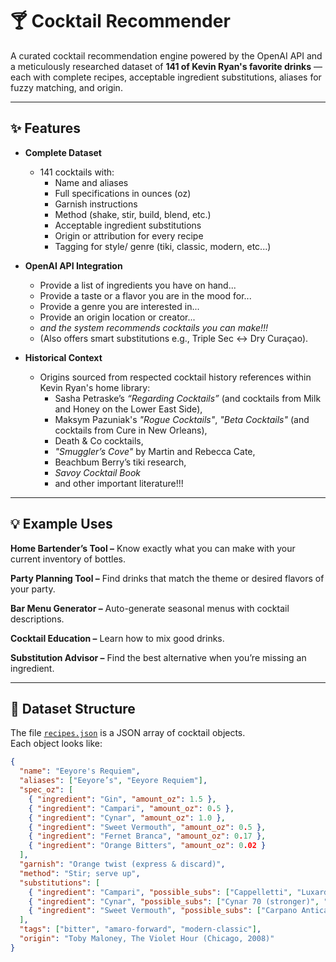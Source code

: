 # 🍸 Cocktail Recommender

A curated cocktail recommendation engine powered by the OpenAI API and a meticulously researched dataset of **141 of Kevin Ryan's favorite drinks** — each with complete recipes, acceptable ingredient substitutions, aliases for fuzzy matching, and origin.

---

## ✨ Features

- **Complete Dataset**  
  - 141 cocktails with:
    - Name and aliases
    - Full specifications in ounces (oz)
    - Garnish instructions
    - Method (shake, stir, build, blend, etc.)
    - Acceptable ingredient substitutions
    - Origin or attribution for every recipe
    - Tagging for style/ genre (tiki, classic, modern, etc...)

- **OpenAI API Integration**  
  - Provide a list of ingredients you have on hand... 
  - Provide a taste or a flavor you are in the mood for...
  - Provide a genre you are interested in...
  - Provide an origin location or creator...
  - *and the system recommends cocktails you can make!!!* 
  - (Also offers smart substitutions e.g., Triple Sec ↔ Dry Curaçao).

- **Historical Context**  
  - Origins sourced from respected cocktail history references within Kevin Ryan's home library:
    - Sasha Petraske’s *“Regarding Cocktails”* (and cocktails from Milk and Honey on the Lower East Side),
    - Maksym Pazuniak's *"Rogue Cocktails"*, *"Beta Cocktails"* (and cocktails from Cure in New Orleans),
    - Death & Co cocktails,
    - *"Smuggler’s Cove"* by Martin and Rebecca Cate,
    - Beachbum Berry’s tiki research,
    - *Savoy Cocktail Book*
    - and other important literature!!!

---

## 💡 Example Uses
**Home Bartender’s Tool –** Know exactly what you can make with your current inventory of bottles.

**Party Planning Tool –** Find drinks that match the theme or desired flavors of your party.

**Bar Menu Generator –** Auto-generate seasonal menus with cocktail descriptions.

**Cocktail Education –** Learn how to mix good drinks.

**Substitution Advisor –** Find the best alternative when you’re missing an ingredient.

---

## 📂 Dataset Structure

The file [`recipes.json`](recipes.json) is a JSON array of cocktail objects.  
Each object looks like:

```json
{
  "name": "Eeyore's Requiem",
  "aliases": ["Eeyore’s", "Eeyore Requiem"],
  "spec_oz": [
    { "ingredient": "Gin", "amount_oz": 1.5 },
    { "ingredient": "Campari", "amount_oz": 0.5 },
    { "ingredient": "Cynar", "amount_oz": 1.0 },
    { "ingredient": "Sweet Vermouth", "amount_oz": 0.5 },
    { "ingredient": "Fernet Branca", "amount_oz": 0.17 },
    { "ingredient": "Orange Bitters", "amount_oz": 0.02 }
  ],
  "garnish": "Orange twist (express & discard)",
  "method": "Stir; serve up",
  "substitutions": [
    { "ingredient": "Campari", "possible_subs": ["Cappelletti", "Luxardo Bitter", "Gancia Bitter"] },
    { "ingredient": "Cynar", "possible_subs": ["Cynar 70 (stronger)", "Cardamaro (sweeter)"] },
    { "ingredient": "Sweet Vermouth", "possible_subs": ["Carpano Antica", "Cocchi Vermouth di Torino"] }
  ],
  "tags": ["bitter", "amaro-forward", "modern-classic"],
  "origin": "Toby Maloney, The Violet Hour (Chicago, 2008)"
}
